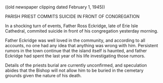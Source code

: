 ﻿((old newspaper clipping dated February 1, 1945))


PARISH PRIEST COMMITS SUICIDE IN FRONT OF CONGREGATION


In a shocking turn of events, Father Ross Eckridge, late of Erie Isle Cathedral, commited suicide in front of his congregation yesterday morning.


Father Eckridge was well loved in the community, and according to all accounts, no one had any idea that anything was wrong with him.  Persistent rumors in the town continue that the island itself is haunted, and father Eckridge had spent the last year of his life investigating those rumors.  


Details of the priests burial are currently unconfirmed, and speculation abides that the Bishop will not allow him to be buried in the cemetary grounds given the nature of his death.